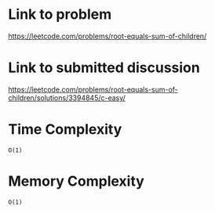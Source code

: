# Link to problem
https://leetcode.com/problems/root-equals-sum-of-children/

# Link to submitted discussion
https://leetcode.com/problems/root-equals-sum-of-children/solutions/3394845/c-easy/

# Time Complexity
`O(1)`

# Memory Complexity
`O(1)`
